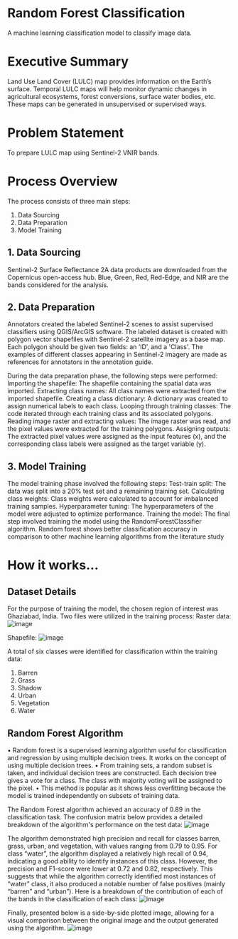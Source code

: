 # Random Forest Classification
A machine learning classification model to classify image data.


# Executive Summary
Land Use Land Cover (LULC) map provides information on the Earth’s surface. Temporal LULC maps will help monitor dynamic changes in agricultural ecosystems, forest conversions, surface water
bodies, etc. These maps can be generated in unsupervised or supervised ways.


# Problem Statement
To prepare LULC map using Sentinel-2 VNIR bands.


# Process Overview
The process consists of three main steps:
1. Data Sourcing
2. Data Preparation
3. Model Training

## 1. Data Sourcing
Sentinel-2 Surface Reflectance 2A data products are downloaded from the Copernicus open-access hub. Blue, Green, Red, Red-Edge, and NIR are the bands considered for the analysis.

## 2. Data Preparation
Annotators created the labeled Sentinel-2 scenes to assist supervised classifiers using QGIS/ArcGIS software. The labeled dataset is created with polygon vector shapefiles with Sentinel-2 satellite imagery as a base map. Each polygon should be given two fields: an ‘ID’, and a 'Class'. The examples of different classes appearing in Sentinel-2 imagery are made as references for annotators in the annotation guide.

During the data preparation phase, the following steps were performed:
Importing the shapefile: The shapefile containing the spatial data was imported.
Extracting class names: All class names were extracted from the imported shapefile.
Creating a class dictionary: A dictionary was created to assign numerical labels to each class.
Looping through training classes: The code iterated through each training class and its associated polygons.
Reading image raster and extracting values: The image raster was read, and the pixel values were extracted for the training polygons.
Assigning outputs: The extracted pixel values were assigned as the input features (x), and the corresponding class labels were assigned as the target variable (y).

## 3. Model Training
The model training phase involved the following steps:
Test-train split: The data was split into a 20% test set and a remaining training set.
Calculating class weights: Class weights were calculated to account for imbalanced training samples.
Hyperparameter tuning: The hyperparameters of the model were adjusted to optimize performance.
Training the model: The final step involved training the model using the RandomForestClassifier algorithm. Random forest shows better classification accuracy in comparison to other machine learning algorithms from the literature study

# How it works...
## Dataset Details
For the purpose of training the model, the chosen region of interest was Ghaziabad, India. Two files were utilized in the training process:
Raster data:
![image](https://github.com/aishwarya-10/random_forest_classification/assets/48954230/62536e5e-ba10-4049-821d-dd296c4023c0)

Shapefile:
![image](https://github.com/aishwarya-10/random_forest_classification/assets/48954230/ce87d1c5-a012-457a-be88-418ccf0de4ad)

A total of six classes were identified for classification within the training data:
1. Barren
2. Grass
3. Shadow
4. Urban
5. Vegetation
6. Water

## Random Forest Algorithm
•	Random forest is a supervised learning algorithm useful for classification and regression by using multiple decision trees. It works on the concept of using multiple decision trees.
•	From training sets, a random subset is taken, and individual decision trees are constructed. Each decision tree gives a vote for a class. The class with majority voting will be assigned to the pixel.
•	This method is popular as it shows less overfitting because the model is trained independently on subsets of training data.

The Random Forest algorithm achieved an accuracy of 0.89 in the classification task. The confusion matrix below provides a detailed breakdown of the algorithm's performance on the test data:
![image](https://github.com/aishwarya-10/random_forest_classification/assets/48954230/f7a14089-ffa8-4ef4-bfe4-0bdb5ad1265c)

The algorithm demonstrated high precision and recall for classes barren, grass, urban, and vegetation, with values ranging from 0.79 to 0.95.
For class “water”, the algorithm displayed a relatively high recall of 0.94, indicating a good ability to identify instances of this class. However, the precision and F1-score were lower at 0.72 and 0.82,
respectively. This suggests that while the algorithm correctly identified most instances of “water” class, it also produced a notable number of false positives (mainly “barren” and “urban”). Here is a
breakdown of the contribution of each of the bands in the classification of each class:
![image](https://github.com/aishwarya-10/random_forest_classification/assets/48954230/50baa43c-5bd7-4f10-a490-f4f92749ee3b)

Finally, presented below is a side-by-side plotted image, allowing for a visual comparison between the original image and the output generated using the algorithm.
![image](https://github.com/aishwarya-10/random_forest_classification/assets/48954230/caeb6acd-d52d-46a1-ac8d-8c1786f024ff)





